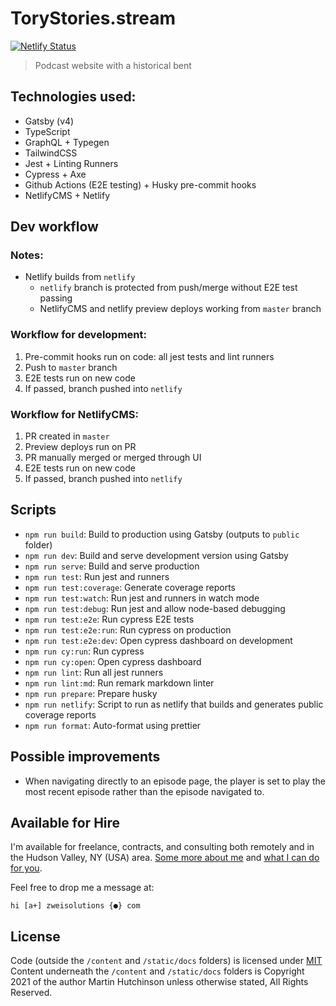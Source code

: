 # ToryStories.stream

[![Netlify Status](https://api.netlify.com/api/v1/badges/7c436fa4-a898-4aed-a5cb-5a4a768cae4e/deploy-status)](https://app.netlify.com/sites/torystories/deploys)

> Podcast website with a historical bent

## Technologies used:

-   Gatsby (v4)
-   TypeScript
-   GraphQL + Typegen
-   TailwindCSS
-   Jest + Linting Runners
-   Cypress + Axe
-   Github Actions (E2E testing) + Husky pre-commit hooks
-   NetlifyCMS + Netlify

## Dev workflow

### Notes:

-   Netlify builds from `netlify`
    -   `netlify` branch is protected from push/merge without E2E test passing
    -   NetlifyCMS and netlify preview deploys working from `master` branch

### Workflow for development:

1. Pre-commit hooks run on code: all jest tests and lint runners
2. Push to `master` branch
3. E2E tests run on new code
4. If passed, branch pushed into `netlify`

### Workflow for NetlifyCMS:

1. PR created in `master`
2. Preview deploys run on PR
3. PR manually merged or merged through UI
4. E2E tests run on new code
5. If passed, branch pushed into `netlify`

## Scripts

-   `npm run build`: Build to production using Gatsby (outputs to `public` folder)
-   `npm run dev`: Build and serve development version using Gatsby
-   `npm run serve`: Build and serve production
-   `npm run test`: Run jest and runners
-   `npm run test:coverage`: Generate coverage reports
-   `npm run test:watch`: Run jest and runners in watch mode
-   `npm run test:debug`: Run jest and allow node-based debugging
-   `npm run test:e2e`: Run cypress E2E tests
-   `npm run test:e2e:run`: Run cypress on production
-   `npm run test:e2e:dev`: Open cypress dashboard on development
-   `npm run cy:run`: Run cypress
-   `npm run cy:open`: Open cypress dashboard
-   `npm run lint`: Run all jest runners
-   `npm run lint:md`: Run remark markdown linter
-   `npm run prepare`: Prepare husky
-   `npm run netlify`: Script to run as netlify that builds and generates public coverage reports
-   `npm run format`: Auto-format using prettier

## Possible improvements

-   When navigating directly to an episode page, the player is set to play the most recent episode rather than the episode navigated to.

## Available for Hire

I'm available for freelance, contracts, and consulting both remotely and in the Hudson Valley, NY (USA) area. [Some more about me](https://www.zweisolutions.com/about.html) and [what I can do for you](https://www.zweisolutions.com/services.html).

Feel free to drop me a message at:

```
hi [a+] zweisolutions {●} com
```

## License

Code (outside the `/content` and `/static/docs` folders) is licensed under [MIT](./LICENSE)
Content underneath the `/content` and `/static/docs` folders is Copyright 2021 of the author Martin Hutchinson unless otherwise stated, All Rights Reserved.
